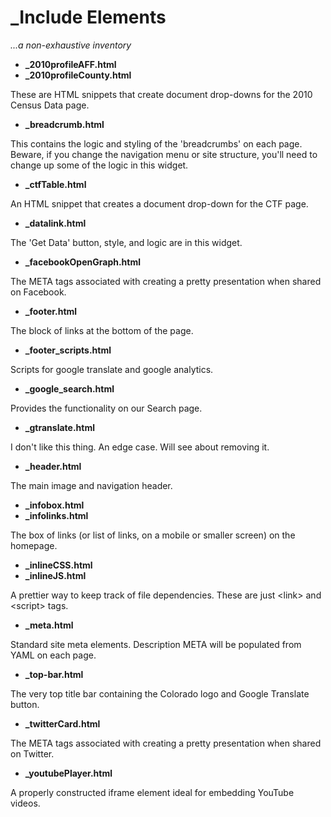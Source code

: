 
# \_Include Elements

*...a non-exhaustive inventory*


 - **\_2010profileAFF.html**
 - **\_2010profileCounty.html**
 
 These are HTML snippets that create document drop-downs for the 2010 Census Data page.
 
 
 - **\_breadcrumb.html**
 
 This contains the logic and styling of the 'breadcrumbs' on each page.  Beware, if you change the navigation menu or site structure, you'll need to change up some of the logic in this widget.
 
 
 - **\_ctfTable.html**
 
 An HTML snippet that creates a document drop-down for the CTF page.
 
 
 - **\_datalink.html**
 
 The 'Get Data' button, style, and logic are in this widget.
 
 
 - **\_facebookOpenGraph.html**
 
 The META tags associated with creating a pretty presentation when shared on Facebook.
 
 
 - **\_footer.html**
 
 The block of links at the bottom of the page.
 
 
 - **\_footer\_scripts.html**
 
 Scripts for google translate and google analytics.
 
 
 - **\_google\_search.html**
 
 Provides the functionality on our Search page.
 
 
 - **\_gtranslate.html**
 
 I don't like this thing.  An edge case.  Will see about removing it.
 
 
 - **\_header.html**
 
 The main image and navigation header.
 
 
 - **\_infobox.html**
 - **\_infolinks.html**
 
 The box of links (or list of links, on a mobile or smaller screen) on the homepage.
 
 
 - **\_inlineCSS.html**
 - **\_inlineJS.html**
 
 A prettier way to keep track of file dependencies.  These are just \<link> and \<script> tags.
 
 
 - **\_meta.html**
 
 Standard site meta elements.  Description META will be populated from YAML on each page.
 
 
 - **\_top-bar.html**
 
 The very top title bar containing the Colorado logo and Google Translate button.
 
 
 - **\_twitterCard.html**
 
 The META tags associated with creating a pretty presentation when shared on Twitter.
 
 
 - **\_youtubePlayer.html**
 
 A properly constructed iframe element ideal for embedding YouTube videos.
 
 
 
 
